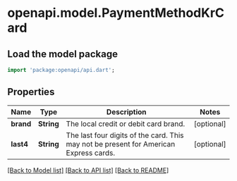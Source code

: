 # openapi.model.PaymentMethodKrCard

## Load the model package
```dart
import 'package:openapi/api.dart';
```

## Properties
Name | Type | Description | Notes
------------ | ------------- | ------------- | -------------
**brand** | **String** | The local credit or debit card brand. | [optional] 
**last4** | **String** | The last four digits of the card. This may not be present for American Express cards. | [optional] 

[[Back to Model list]](../README.md#documentation-for-models) [[Back to API list]](../README.md#documentation-for-api-endpoints) [[Back to README]](../README.md)


